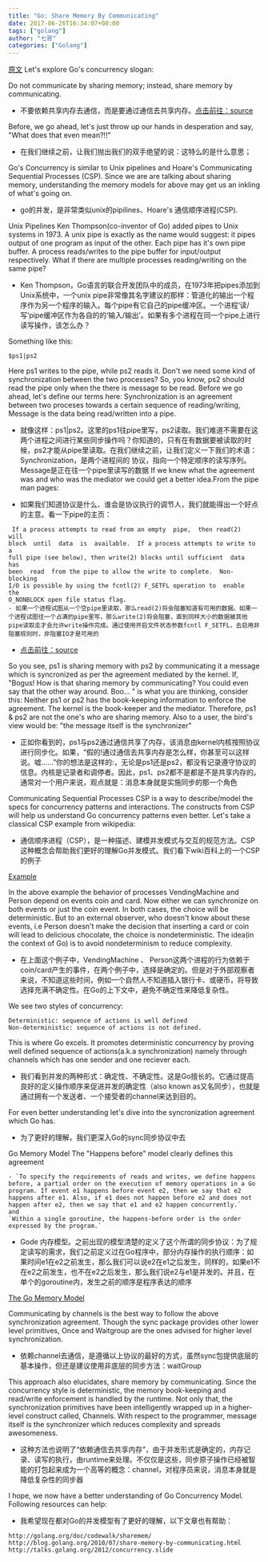 ```yaml
---
title: "Go: Share Memory By Communicating"
date: 2017-06-26T16:34:07+08:00
tags: ["golang"]
author: "七哥"
categories: ["Golang"]
---
```


[原文](https://coderwall.com/p/rklk_a/go-share-memory-by-communicating)
Let's explore Go's concurrency slogan:

Do not communicate by sharing memory; instead, share memory by communicating.

- 不要依赖共享内存去通信，而是要通过通信去共享内存。[点击前往：source](https://golang.org/doc/effective_go.html#concurrency)

Before, we go ahead, let's just throw up our hands in desperation and say, "What does that even mean?!!"

- 在我们继续之前，让我们抛出我们的双手绝望的说：这特么的是什么意思；

Go's Concurrency is similar to Unix pipelines and Hoare's Communicating Sequential Processes (CSP). Since we are are talking about sharing memory, understanding the memory models for above may get us an inkling of what's going on.

- go的并发，是非常类似unix的pipilines、Hoare's 通信顺序进程(CSP).

Unix Pipelines
Ken Thompson(co-inventor of Go) added pipes to Unix systems in 1973. A unix pipe is exactly as the name would suggest: it pipes output of one program as input of the other. Each pipe has it's own pipe buffer. A process reads/writes to the pipe buffer for input/output respectively. What if there are multiple processes reading/writing on the same pipe?

- Ken Thompson，Go语言的联合开发团队中的成员，在1973年把pipes添加到Unix系统中，一个unix pipe非常像其名字建议的那样：管道化的输出一个程序作为另一个程序的输入。每个pipe有它自己的pipe缓冲区。一个进程‘读/写’pipe缓冲区作为各自的的‘输入/输出’。如果有多个进程在同一个pipe上进行读写操作，该怎么办？

Something like this:
```
$ps1|ps2
```
Here ps1 writes to the pipe, while ps2 reads it. Don't we need some kind of synchronization between the two processes? So, you know, ps2 should read the pipe only when the there is message to be read. Before we go ahead, let's define our terms here: Synchronization is an agreement between two proceses towards a certain sequence of reading/writing, Message is the data being read/written into a pipe.

- 就像这样：ps1|ps2。这里的ps1往pipe里写，ps2读取。我们难道不需要在这两个进程之间进行某些同步操作吗？你知道的，只有在有数据要被读取的时候，ps2才能从pipe里读取。在我们继续之前，让我们定义一下我们的术语：Synchronization，是两个进程间的 协议，指向一个特定顺序的读写序列。Message是正在往一个pipe里读写的数据
If we knew what the agreement was and who was the mediator we could get a better idea.From the pipe man pages:

- 如果我们知道协议是什么、谁会是协议执行的调节人，我们就能得出一个好点的主意。看一下pipe的主页：
```
 If a process attempts to read from an empty  pipe,  then read(2)  will
block  until  data  is  available.  If a process attempts to write to a
full pipe (see below), then write(2) blocks until sufficient  data  has
been  read  from the pipe to allow the write to complete.  Non-blocking
I/O is possible by using the fcntl(2) F_SETFL operation to  enable  the
O_NONBLOCK open file status flag.
- 如果一个进程试图从一个空pipe里读取，那么read(2)将会阻塞知道有可用的数据。如果一个进程试图往一个占满的pipe里写，那么write(2)将会阻塞，直到同样大小的数据被其他pipe读取走才会允许write操作完成。通过使用开启文件状态参数fcntl F_SETFL，去启用非阻塞规则时，非阻塞IO才是可用的
```
- [点击前往：source](http://unixhelp.ed.ac.uk/CGI/man-cgi?pipe+7)


So you see, ps1 is sharing memory with ps2 by communicating it a message which is syncronized as per the agreement mediated by the kernel. If, "Bogus! How is that sharing memory by communicating? You could even say that the other way around. Boo... " is what you are thinking, consider this: Neither ps1 or ps2 has the book-keeping information to enforce the agreement. The kernel is the book-keeper and the mediator. Therefore, ps1 & ps2 are not the one's who are sharing memory. Also to a user, the bird's view would be: "the message itself is the synchronizer"

- 正如你看到的，ps1与ps2通过通信共享了内存，该消息由kernel内核按照协议进行同步化。如果，“假的!通过通信去共享内存是怎么样，你甚至可以这样说。嘘……”你的想法是这样的:，无论是ps1还是ps2，都没有记录遵守协议的信息。内核是记录者和调停者。因此，ps1、ps2都不是都是不是共享内存的。通常对一个用户来说，观点就是：消息本身就是实施同步的那一个角色

Communicating Sequential Processes
CSP is a way to describe/model the specs for concurrency patterns and interactions. The constructs from CSP will help us understand Go concurrency patterns even better. Let's take a classical CSP example from wikipedia:

- 通信顺序进程（CSP），是一种描述、建模并发模式与交互的规范方法。CSP这种概念会帮助我们更好的理解Go并发模式。我们看下wiki百科上的一个CSP的例子

[Example](https://en.wikipedia.org/wiki/Communicating_sequential_processes#Examples)

In the above example the behavior of processes VendingMachine and Person depend on events coin and card. Now either we can synchronize on both events or just the coin event. In both cases, the choice will be deterministic. But to an external observer, who doesn't know about these events, i.e Person doesn't make the decision that inserting a card or coin will lead to delicious chocolate, the choice is nondeterministic. The idea(in the context of Go) is to avoid nondeterminism to reduce complexity.

- 在上面这个例子中，VendingMachine 、 Person这两个进程的行为依赖于coin/card产生的事件，在两个例子中，选择是确定的。但是对于外部观察者来说，不知道这些时间，例如一个自然人不知道插入银行卡、或硬币，将导致选择充满不确定性。在Go的上下文中，避免不确定性来降低复杂性。

We see two styles of concurrency:
```
Deterministic: sequence of actions is well defined
Non-deterministic: sequence of actions is not defined.
```
This is where Go excels. It promotes deterministic concurrency by proving well defined sequence of actions(a.k.a synchronization) namely through channels which has one sender and one reciever each.

- 我们看到并发的两种形式：确定性、不确定性。这是Go擅长的。它通过提高良好的定义操作顺序来促进并发的确定性（also known as又名同步），也就是通过拥有一个发送者、一个接受者的channel来达到目的。

For even better understanding let's dive into the syncronization agreement which Go has.

- 为了更好的理解，我们更深入Go的sync同步协议中去

Go Memory Model
The "Happens before" model clearly defines this agreement
```
- `To specify the requirements of reads and writes, we define happens before, a partial order on the execution of memory operations in a Go program. If event e1 happens before event e2, then we say that e2 happens after e1. Also, if e1 does not happen before e2 and does not happen after e2, then we say that e1 and e2 happen concurrently.`
and
`Within a single goroutine, the happens-before order is the order expressed by the program.`
```
- Gode 内存模型。之前出现的模型清楚的定义了这个所谓的同步协议：为了规定读写的需求，我们之前定义过在Go程序中，部分内存操作的执行顺序：如果时间e1在e2之前发生，那么我们可以说e2在e1之后发生，同样的，如果e1不在e2之前发生，也不在e2之后发生，那么我们说e2与e1是并发的。并且，在单个的goroutine内，发生之前的顺序是程序表达的顺序

[The Go Memory Model](https://golang.org/ref/mem)

Communicating by channels is the best way to follow the above synchronization agreement. Though the sync package provides other lower level primitives, Once and Waitgroup are the ones advised for higher level synchronization.

- 依赖channel去通信，是遵循以上协议的最好的方式，虽然sync包提供底层的基本操作，但还是建议使用非底层的同步方法：waitGroup

This approach also elucidates, share memory by communicating. Since the concurrency style is deterministic, the memory book-keeping and read/write enforcement is handled by the runtime. Not only that, the synchronization primitives have been intelligently wrapped up in a higher-level construct called, Channels. With respect to the programmer, message itself is the synchronizer which reduces complexity and spreads awesomeness.

- 这种方法也说明了“依赖通信去共享内存”，由于并发形式是确定的，内存记录、读写的执行，由runtime来处理。不仅仅是这些，同步原子操作已经被智能的打包起来成为一个高等的概念：channel，对程序员来说，消息本身就是降低复杂性的同步器

I hope, we now have a better understanding of Go Concurrency Model. Following resources can help:
- 我希望现在都对Go的并发模型有了更好的理解，以下文章也有帮助：
```
http://golang.org/doc/codewalk/sharemem/
http://blog.golang.org/2010/07/share-memory-by-communicating.html
http://talks.golang.org/2012/concurrency.slide
```
